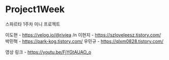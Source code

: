 # Project1Week
스파르타 1주차 미니 프로젝트

 이도현 - https://velog.io/@riviea /n
 이현지 - https://szloveleesz.tistory.com/
 박민혁 - https://park-kog.tistory.com/
 우민규 - https://qlxm0828.tistory.com/

 영상 링크 - https://youtu.be/FjYGtAUAO_o
